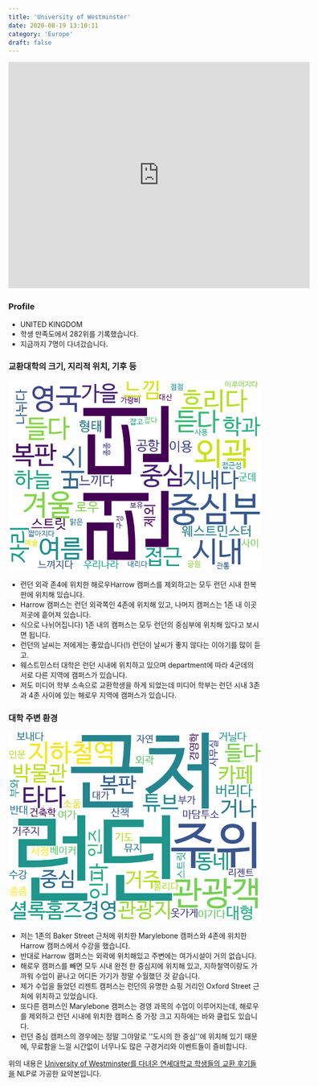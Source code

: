 ```yaml
---
title: 'University of Westminster'
date: 2020-08-19 13:10:11
category: 'Europe'
draft: false
---
```


<iframe
width="600"
height="450"
frameborder="0" style="border:0"
src="https://www.google.com/maps/embed/v1/place?key=AIzaSyC9e1AME-pVmWC4hBpFdu5S4dKzyepa3HQ&q=University+of+Westminster&center=39.560319799999995,-76.98995759999998&zoom=14" allowfullscreen>
</iframe>

### Profile

* UNITED KINGDOM
* 학생 만족도에서 282위를 기록했습니다.
* 지금까지 7명이 다녀갔습니다. 

### 교환대학의 크기, 지리적 위치, 기후 등

![gen_info-WordCloud](../univ_wordclouds_okt/gen_info/GB000025_gen_info_okt.png)

* 런던 외곽 존4에 위치한 해로우Harrow 캠퍼스를 제외하고는 모두 런던 시내 한복판에 위치해 있습니다.
* Harrow 캠퍼스는 런던 외곽쪽인 4존에 위치해 있고, 나머지 캠퍼스는 1존 내 이곳저곳에 흩어져 있습니다.
* 식으로 나뉘어집니다) 1존 내의 캠퍼스는 모두 런던의 중심부에 위치해 있다고 보시면 됩니다.
* 런던의 날씨는 저에게는 좋았습니다(!) 런던이 날씨가 좋지 않다는 이야기를 많이 듣고.
* 웨스트민스터 대학은 런던 시내에 위치하고 있으며 department에 따라 4군데의 서로 다른 지역에 캠퍼스가 있습니다.
* 저도 미디어 학부 소속으로 교환학생을 하게 되었는데 미디어 학부는 런던 시내 3존과 4존 사이에 있는 해로우 지역에 캠퍼스가 있습니다.


### 대학 주변 환경

![env_info-WordCloud](../univ_wordclouds_okt/env_info/GB000025_env_info_okt.png)

* 저는 1존의 Baker Street 근처에 위치한 Marylebone 캠퍼스와 4존에 위치한 Harrow 캠퍼스에서 수강을 했습니다.
* 반대로 Harrow 캠퍼스는 외곽에 위치해있고 주변에는 여가시설이 거의 없습니다.
* 해로우 캠퍼스를 빼면 모두 시내 완전 한 중심지에 위치해 있고, 지하철역이랑도 가까워 수업이 끝나고 어디든 가기가 정말 수월했던 것 같습니다.
* 제가 수업을 들었던 리젠트 캠퍼스는 런던의 유명한 쇼핑 거리인 Oxford Street 근처에 위치하고 있었습니다.
* 또다른 캠퍼스인 Marylebone 캠퍼스는 경영 과목의 수업이 이루어지는데, 해로우를 제외하고 런던 시내에 위치한 캠퍼스 중 가장 크고 지하에는 바와 클럽도 있습니다.
* 런던 중심 캠퍼스의 경우에는 정말 그야말로 ''도시의 한 중심''에 위치해 있기 때문에, 무료함을 느낄 시간없이 너무나도 많은 구경거리와 이벤트들이 즐비합니다.


위의 내용은 [University of Westminster를 다녀온 연세대학교 학생들의 교환 후기들을](http://oia.yonsei.ac.kr/partner/expReport.asp?ucode=GB000025&bgbn=A) NLP로 가공한 요약본입니다. 
